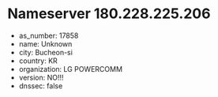 # Nameserver 180.228.225.206

* as_number: 17858
* name: Unknown
* city: Bucheon-si
* country: KR
* organization: LG POWERCOMM
* version: NO!!!
* dnssec: false
